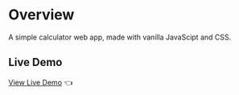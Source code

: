 # Overview
A simple calculator web app, made with vanilla JavaScipt and CSS.

## Live Demo

[View Live Demo](https://wkeebs.github.io/calculator/) 👈
